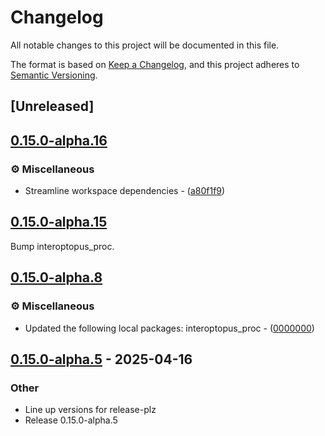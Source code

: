 # Changelog

All notable changes to this project will be documented in this file.

The format is based on [Keep a Changelog](https://keepachangelog.com/en/1.0.0/),
and this project adheres to [Semantic Versioning](https://semver.org/spec/v2.0.0.html).

## [Unreleased]

## [0.15.0-alpha.16](https://github.com/ralfbiedert/interoptopus/compare/interoptopus-v0.15.0-alpha.15...interoptopus-v0.15.0-alpha.16)

### ⚙️ Miscellaneous


- Streamline workspace dependencies - ([a80f1f9](https://github.com/ralfbiedert/interoptopus/commit/a80f1f907721ca9108821f263db64947f47a7f9d))


## [0.15.0-alpha.15](https://github.com/ralfbiedert/interoptopus/compare/interoptopus-v0.15.0-alpha.14...interoptopus-v0.15.0-alpha.15)

Bump interoptopus_proc.


## [0.15.0-alpha.8](https://github.com/ralfbiedert/interoptopus/compare/interoptopus-v0.15.0-alpha.7...interoptopus-v0.15.0-alpha.8)

### ⚙️ Miscellaneous


- Updated the following local packages: interoptopus_proc - ([0000000](https://github.com/ralfbiedert/interoptopus/commit/0000000))


## [0.15.0-alpha.5](https://github.com/ralfbiedert/interoptopus/compare/interoptopus-v0.15.0-alpha.4...interoptopus-v0.15.0-alpha.5) - 2025-04-16

### Other

- Line up versions for release-plz
- Release 0.15.0-alpha.5
